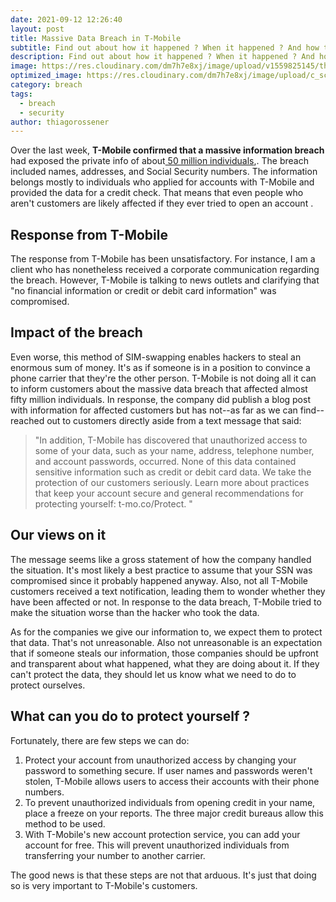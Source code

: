 ```yaml
---
date: 2021-09-12 12:26:40
layout: post
title: Massive Data Breach in T-Mobile
subtitle: Find out about how it happened ? When it happened ? And how this could have been avoided ?
description: Find out about how it happened ? When it happened ? And how this could have been avoided ?
image: https://res.cloudinary.com/dm7h7e8xj/image/upload/v1559825145/theme16_o0seet.jpg
optimized_image: https://res.cloudinary.com/dm7h7e8xj/image/upload/c_scale,w_380/v1559825145/theme16_o0seet.jpg
category: breach
tags:
  - breach
  - security
author: thiagorossener
---
```

Over the last week, **T-Mobile confirmed that a massive information breach** had exposed the private info of about<a href="#"> 50 million individuals</a>,. The breach included names, addresses, and Social Security numbers. The information belongs mostly to individuals who applied for accounts with T-Mobile and provided the data for a credit check. That means that even people who aren't customers are likely affected if they ever tried to open an account .

## Response from T-Mobile
The response from T-Mobile has been unsatisfactory. For instance, I am a client who has nonetheless received a corporate communication regarding the breach. However, T-Mobile is talking to news outlets and clarifying that "no financial information or credit or debit card information" was compromised. 

## Impact of the breach 
Even worse, this method of SIM-swapping enables hackers to steal an enormous sum of money. It's as if someone is in a position to convince a phone carrier that they're the other person.
T-Mobile is not doing all it can to inform customers about the massive data breach that affected almost fifty million individuals. In response, the company did publish a blog post with information for affected customers but has not--as far as we can find--reached out to customers directly aside from a text message that said:

> "In addition, T-Mobile has discovered that unauthorized access to some of your data, such as your name, address, telephone number, and account passwords, occurred. None of this data contained sensitive information such as credit or debit card data. We take the protection of our customers seriously. Learn more about practices that keep your account secure and general recommendations for protecting yourself: t-mo.co/Protect. "

## Our views on it 

The message seems like a gross statement of how the company handled the situation. It's most likely a best practice to assume that your SSN was compromised since it probably happened anyway. Also, not all T-Mobile customers received a text notification, leading them to wonder whether they have been affected or not.
In response to the data breach, T-Mobile tried to make the situation worse than the hacker who took the data. 

As for the companies we give our information to, we expect them to protect that data. That's not unreasonable. Also not unreasonable is an expectation that if someone steals our information, those companies should be upfront and transparent about what happened, what they are doing about it. If they can't protect the data, they should let us know what we need to do to protect ourselves. 

## What can you do to protect yourself ?

Fortunately, there are few steps we can do:

1. Protect your account from unauthorized access by changing your password to something secure. If user names and passwords weren't stolen, T-Mobile allows users to access their accounts with their phone numbers.
2. To prevent unauthorized individuals from opening credit in your name, place a freeze on your reports. The three major credit bureaus allow this method to be used.
3. With T-Mobile's new account protection service, you can add your account for free. This will prevent unauthorized individuals from transferring your number to another carrier.

The good news is that these steps are not that arduous. It's just that doing so is very important to T-Mobile's customers.








